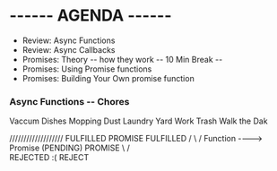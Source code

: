 # ------ AGENDA ------

- Review: Async Functions
- Review: Async Callbacks
- Promises: Theory -- how they work
-- 10 Min Break --
- Promises: Using Promise functions
- Promises: Building Your Own promise function 

### Async Functions -- Chores

Vaccum 
Dishes
Mopping
Dust
Laundry
Yard Work
Trash
Walk the Dak

///////////////////
                                FULFILLED PROMISE            FULFILLED 
                                /                \         /
Function ----> Promise (PENDING)                   PROMISE
                                \                 /        \
                                REJECTED :(                  REJECT
